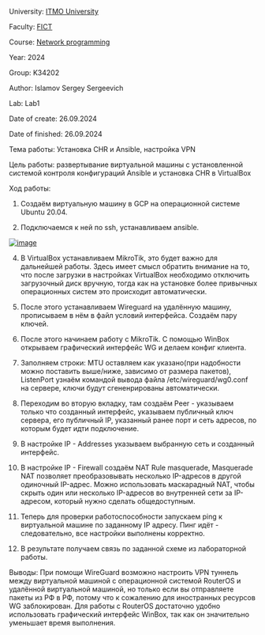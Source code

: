 University: [ITMO University](https://itmo.ru/ru/)

Faculty: [FICT](https://fict.itmo.ru)

Course: [Network programming](https://github.com/itmo-ict-faculty/network-programming)

Year: 2024

Group: K34202

Author: Islamov Sergey Sergeevich

Lab: Lab1

Date of create: 26.09.2024

Date of finished: 26.09.2024

Тема работы: Установка CHR и Ansible, настройка VPN

Цель работы: развертывание виртуальной машины с установленной системой контроля конфигураций Ansible и установка CHR в VirtualBox

Ход работы:
1. Создаём виртуальную машину в GCP на операционной системе Ubuntu 20.04.

2. Подключаемся к ней по ssh, устанавливаем ansible.

[![image](https://github.com/user-attachments/assets/c6d0d4e7-91bb-488b-a464-f7b93783a3e7)](https://github.com/16Angeles/2024_2025-network_programming-k34202-islamov_s_s/blob/0592d3f3b6a1fe3f71c73a864d57dca8cfdae845/lab1/1.jfif)

4. В VirtualBox устанавливаем MikroTik, это будет важно для дальнейшей работы. Здесь имеет смысл обратить внимание на то, что после загрузки в настройках VirtualBox необходимо отключить загрузочный диск вручную, тогда как на установке более привычных операционных систем это происходит автоматически.

5. После этого устанавливаем Wireguard на удалённую машину, прописываем в нём в файл условий интерфейса. Создаём пару ключей.

6. После этого начинаем работу с MikroTik. С помощью WinBox открываем графический интерфейс WG и делаем конфиг клиента.

8. Заполняем строки: MTU оставляем как указано(при надобности можно поставить выше/ниже, зависимо от размера пакетов), ListenPort узнаём командой вывода файла /etc/wireguard/wg0.conf на сервере, ключи будут сгененрированы автоматически.

9. Переходим во вторую вкладку, там создаём Peer - указываем только что созданный интерфейс, указываем публичный ключ сервера, его публичный IP, указанный ранее порт и сеть адресов, по которым будет идти подключение.

10. В настройке IP - Addresses указываем выбранную сеть и созданный интерфейс.

13. В настройке IP - Firewall создаём NAT Rule masquerade, Masquerade NAT позволяет преобразовывать несколько IP-адресов в другой одиночный IP-адрес. Можно использовать маскарадный NAT, чтобы скрыть один или несколько IP-адресов во внутренней сети за IP-адресом, который нужно сделать общедоступным.

14. Теперь для проверки работоспособности запускаем ping к виртуальной машине по заданному IP адресу. Пинг идёт - следовательно, все настройки выполнены корректно.

15. В результате получаем связь по заданной схеме из лабораторной работы. 

Выводы: При помощи WireGuard возможно настроить VPN туннель между виртуальной машиной с операционной системой RouterOS и удалённой виртуальной машиной, но только если вы отправляете пакеты из РФ в РФ, потому что к сожалению для иностранных ресурсов WG заблокирован. Для работы с RouterOS достаточно удобно использовать графический интерфейс WinBox, так как он значительно уменьшает время выполнения.
